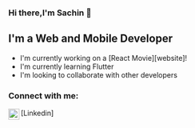 ### Hi there,I'm Sachin 👋

## I'm a Web and Mobile Developer
- I'm currently working on a [React Movie][website]!
- I'm currently learning Flutter 
- I'm looking to collaborate with other developers

### Connect with me:
<img align="left" alt="LinkedIn" width="22px" src="https://logos-world.net/wp-content/uploads/2020/04/Linkedin-Logo-2011-2019.png"  />[Linkedin]
